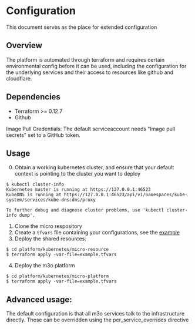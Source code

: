 # Configuration

This document serves as the place for extended configuration

## Overview

The platform is automated through terraform and requires certain environmental config before it 
can be used, including the configuration for the underlying services and their access to resources 
like github and cloudflare.

## Dependencies

- Terraform >= 0.12.7
- Github

Image Pull Credentials: The default serviceaccount needs "Image pull secrets" set to a GitHub token.

## Usage

0. Obtain a working kubernetes cluster, and ensure that your default context is pointing to the cluster you want to deploy
  ```shell
  $ kubectl cluster-info
  Kubernetes master is running at https://127.0.0.1:46523
  KubeDNS is running at https://127.0.0.1:46523/api/v1/namespaces/kube-system/services/kube-dns:dns/proxy

  To further debug and diagnose cluster problems, use 'kubectl cluster-info dump'.
  ```
1. Clone the micro respository
2. Create a `tfvars` file containing your configurations, see the [example](example.tfvars) 
3. Deploy the shared resources: 
  ```shell
  $ cd platform/kubernetes/micro-resource
  $ terraform apply -var-file=example.tfvars
  ```
4. Deploy the m3o platform
  ```shell
  $ cd platform/kubernetes/micro-platform
  $ terraform apply -var-file=example.tfvars
  ```

## Advanced usage:
The default configuration is that all m3o services talk to the infrastructure directly. These can be overridden using the per_service_overrides directive
